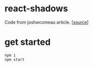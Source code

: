 # react-shadows

Code from joshwcomeau article. [[source](https://www.joshwcomeau.com/css/designing-shadows/)]

# get started

```
npm i
npm start
```
